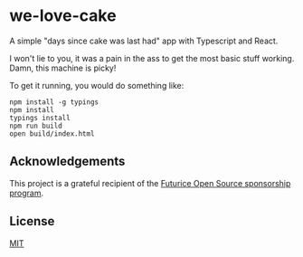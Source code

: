 # we-love-cake

A simple "days since cake was last had" app with Typescript and React.

I won't lie to you, it was a pain in the ass to get the most basic stuff working. Damn, this machine is picky!

To get it running, you would do something like:

    npm install -g typings
    npm install
    typings install
    npm run build
    open build/index.html

## Acknowledgements

This project is a grateful recipient of the [Futurice Open Source sponsorship program](http://futurice.com/blog/sponsoring-free-time-open-source-activities).

## License

[MIT](https://github.com/mieky/we-love-cake/blob/master/LICENSE)    